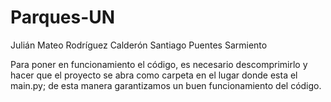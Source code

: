 # Parques-UN
Julián Mateo Rodríguez Calderón
Santiago Puentes Sarmiento

Para poner en funcionamiento el código, es necesario descomprimirlo y hacer que el proyecto se abra como carpeta en el lugar donde esta el main.py; de esta manera garantizamos un buen funcionamiento del código.
